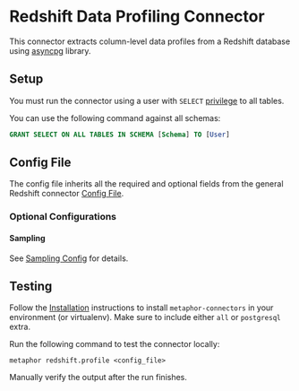 # Redshift Data Profiling Connector

This connector extracts column-level data profiles from a Redshift database using [asyncpg](https://github.com/MagicStack/asyncpg) library.

## Setup

You must run the connector using a user with `SELECT` [privilege](https://www.postgresql.org/docs/current/ddl-priv.html) to all tables.

You can use the following command against all schemas:

```sql
GRANT SELECT ON ALL TABLES IN SCHEMA [Schema] TO [User]
```

## Config File

The config file inherits all the required and optional fields from the general Redshift connector [Config File](../README.md#config-file).

### Optional Configurations

#### Sampling

See [Sampling Config](../../common/docs/sampling.md) for details.

## Testing

Follow the [Installation](../../README.md) instructions to install `metaphor-connectors` in your environment (or virtualenv). Make sure to include either `all` or `postgresql` extra.

Run the following command to test the connector locally:

```shell
metaphor redshift.profile <config_file>
```

Manually verify the output after the run finishes.
